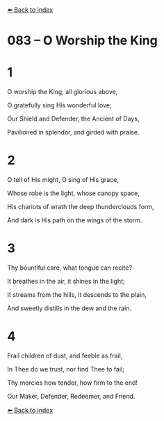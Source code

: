 [⬅️ Back to index](../README.md)

# 083 – O Worship the King





# 1

O worship the King, all glorious above,

O gratefully sing His wonderful love;

Our Shield and Defender, the Ancient of Days,

Pavilioned in splendor, and girded with praise.



# 2

O tell of His might, O sing of His grace,

Whose robe is the light, whose canopy space,

His chariots of wrath the deep thunderclouds form,

And dark is His path on the wings of the storm.



# 3

Thy bountiful care, what tongue can recite?

It breathes in the air, it shines in the light;

It streams from the hills, it descends to the plain,

And sweetly distills in the dew and the rain.



# 4

Frail children of dust, and feeble as frail,

In Thee do we trust, nor find Thee to fail;

Thy mercies how tender, how firm to the end!

Our Maker, Defender, Redeemer, and Friend.

[⬅️ Back to index](../README.md)
